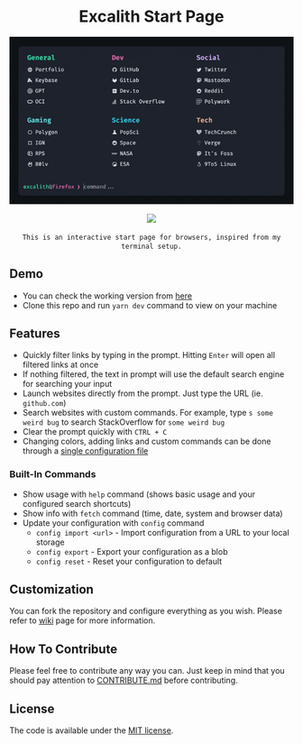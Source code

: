 <div align="center">
	<h1 align="center">Excalith Start Page</h1>
	<img src=".github/startpage.gif" />

<a href="https://excalith-start-page.vercel.app"><img src="https://therealsujitk-vercel-badge.vercel.app/?app=excalith-start-page" /></a>

	This is an interactive start page for browsers, inspired from my terminal setup.
</div>

## Demo

- You can check the working version from [here](https://excalith-start-page.vercel.app)
- Clone this repo and run `yarn dev` command to view on your machine

## Features

- Quickly filter links by typing in the prompt. Hitting `Enter` will open all filtered links at once
- If nothing filtered, the text in prompt will use the default search engine for searching your input
- Launch websites directly from the prompt. Just type the URL (ie. `github.com`)
- Search websites with custom commands. For example, type `s some weird bug` to search StackOverflow for `some weird bug`
- Clear the prompt quickly with `CTRL + C`
- Changing colors, adding links and custom commands can be done through a [single configuration file](src/utils/settings.js)

### Built-In Commands

- Show usage with `help` command (shows basic usage and your configured search shortcuts)
- Show info with `fetch` command (time, date, system and browser data)
- Update your configuration with `config` command
  - `config import <url>` - Import configuration from a URL to your local storage
  - `config export` - Export your configuration as a blob
  - `config reset` - Reset your configuration to default

## Customization

You can fork the repository and configure everything as you wish. Please refer to [wiki](https://github.com/excalith/excalith-start-page/wiki) page for more information.

## How To Contribute

Please feel free to contribute any way you can. Just keep in mind that you should pay attention to [CONTRIBUTE.md](.github/CONTRIBUTING.md) before contributing.

## License

The code is available under the [MIT license](LICENSE).
